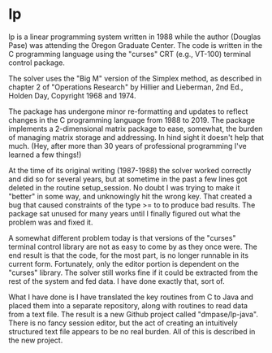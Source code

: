 # lp
lp is a linear programming system written in 1988 while the author
(Douglas Pase) was attending the Oregon Graduate Center. The code
is written in the C programming language using the "curses" CRT 
(e.g., VT-100) terminal control package. 

The solver uses the "Big M" version of the Simplex method, as 
described in chapter 2 of "Operations Research" by Hillier and 
Lieberman, 2nd Ed., Holden Day, Copyright 1968 and 1974.

The package has undergone minor re-formatting and updates to 
reflect changes in the C programming language from 1988 to 2019.
The package implements a 2-dimensional matrix package to ease, 
somewhat, the burden of managing matrix storage and addressing. 
In hind sight it doesn't help that much. (Hey, after more than
30 years of professional programming I've learned a few things!)

At the time of its original writing (1987-1988) the solver worked
correctly and did so for several years, but at sometime in the past 
a few lines got deleted in the routine setup_session. No doubt I
was trying to make it "better" in some way, and unknowingly hit 
the wrong key. That created a bug that caused constraints of the 
type >= to to produce bad results. The package sat unused for 
many years until I finally figured out what the problem was and 
fixed it.

A somewhat different problem today is that versions of the "curses"
terminal control library are not as easy to come by as they once
were. The end result is that the code, for the most part, is no
longer runnable in its current form. Fortunately, only the editor 
portion is dependent on the "curses" library. The solver still works 
fine if it could be extracted from the rest of the system and fed 
data. I have done exactly that, sort of. 

What I have done is I have translated the key routines from C to 
Java and placed them into a separate repository, along with routines 
to read data from a text file. The result is a new Github project 
called "dmpase/lp-java". There is no fancy session editor, but the
act of creating an intuitively structured text file appears to be
no real burden. All of this is described in the new project.
